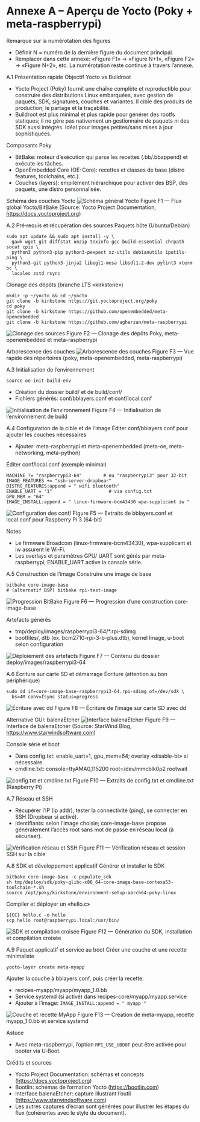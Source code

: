 # Annexe A – Aperçu de Yocto (Poky + meta-raspberrypi)

Remarque sur la numérotation des figures
- Définir N = numéro de la dernière figure du document principal.
- Remplacer dans cette annexe: «Figure F1» → «Figure N+1», «Figure F2» → «Figure N+2», etc. La numérotation reste continue à travers l’annexe.

A.1 Présentation rapide
Objectif Yocto vs Buildroot
- Yocto Project (Poky) fournit une chaîne complète et reproductible pour construire des distributions Linux embarquées, avec gestion de paquets, SDK, signatures, couches et variantes. Il cible des produits de production, le partage et la traçabilité.
- Buildroot est plus minimal et plus rapide pour générer des rootfs statiques; il ne gère pas nativement un gestionnaire de paquets ni des SDK aussi intégrés. Idéal pour images petites/sans mises à jour sophistiquées.

Composants Poky
- BitBake: moteur d’exécution qui parse les recettes (.bb/.bbappend) et exécute les tâches.
- OpenEmbedded Core (OE-Core): recettes et classes de base (distro features, toolchains, etc.).
- Couches (layers): empilement hiérarchique pour activer des BSP, des paquets, une distro personnalisée.

Schéma des couches Yocto
![Schéma général Yocto](/project/workspace/assets/yocto/downloaded/yocto-how-it-works.png)
Figure F1 — Flux global Yocto/BitBake (Source: Yocto Project Documentation, https://docs.yoctoproject.org)

A.2 Pré‑requis et récupération des sources
Paquets hôte (Ubuntu/Debian)
```
sudo apt update && sudo apt install -y \
  gawk wget git diffstat unzip texinfo gcc build-essential chrpath socat cpio \
  python3 python3-pip python3-pexpect xz-utils debianutils iputils-ping \
  python3-git python3-jinja2 libegl1-mesa libsdl1.2-dev pylint3 xterm bc \
  locales zstd rsync
```
Clonage des dépôts (branche LTS «kirkstone»)
```
mkdir -p ~/yocto && cd ~/yocto
git clone -b kirkstone https://git.yoctoproject.org/poky
cd poky
git clone -b kirkstone https://github.com/openembedded/meta-openembedded
git clone -b kirkstone https://github.com/agherzan/meta-raspberrypi
```
![Clonage des sources](/project/workspace/assets/yocto/generated/terminal-clone.png)
Figure F2 — Clonage des dépôts Poky, meta-openembedded et meta-raspberrypi

Arborescence des couches
![Arborescence des couches](/project/workspace/assets/yocto/generated/tree-layers.png)
Figure F3 — Vue rapide des répertoires (poky, meta-openembedded, meta-raspberrypi)

A.3 Initialisation de l’environnement
```
source oe-init-build-env
```
- Création du dossier build/ et de build/conf/
- Fichiers générés: conf/bblayers.conf et conf/local.conf

![Initialisation de l’environnement](/project/workspace/assets/yocto/generated/oe-init-build-env.png)
Figure F4 — Initialisation de l’environnement de build

A.4 Configuration de la cible et de l’image
Éditer conf/bblayers.conf pour ajouter les couches nécessaires
- Ajouter: meta-raspberrypi et meta-openembedded (meta-oe, meta-networking, meta-python)

Éditer conf/local.conf (exemple minimal)
```
MACHINE ?= "raspberrypi3-64"        # ou "raspberrypi3" pour 32‑bit
IMAGE_FEATURES += "ssh-server-dropbear"
DISTRO_FEATURES:append = " wifi bluetooth"
ENABLE_UART = "1"                     # via config.txt
GPU_MEM = "64"
IMAGE_INSTALL:append = " linux-firmware-bcm43430 wpa-supplicant iw "
```
![Configuration des conf/](/project/workspace/assets/yocto/generated/bblayers-localconf-editor.png)
Figure F5 — Extraits de bblayers.conf et local.conf pour Raspberry Pi 3 (64‑bit)

Notes
- Le firmware Broadcom (linux-firmware-bcm43430), wpa-supplicant et iw assurent le Wi‑Fi.
- Les overlays et paramètres GPU/ UART sont gérés par meta-raspberrypi; ENABLE_UART active la console série.

A.5 Construction de l’image
Construire une image de base
```
bitbake core-image-base
# (alternatif BSP) bitbake rpi-test-image
```
![Progression BitBake](/project/workspace/assets/yocto/generated/bitbake-progress.png)
Figure F6 — Progression d’une construction core-image-base

Artefacts générés
- tmp/deploy/images/raspberrypi3-64/*.rpi-sdimg
- bootfiles/, dtb (ex. bcm2710-rpi-3-b-plus.dtb), kernel Image, u-boot selon configuration

![Déploiement des artefacts](/project/workspace/assets/yocto/generated/deploy-images-listing.png)
Figure F7 — Contenu du dossier deploy/images/raspberrypi3-64

A.6 Écriture sur carte SD et démarrage
Écriture (attention au bon périphérique)
```
sudo dd if=core-image-base-raspberrypi3-64.rpi-sdimg of=/dev/sdX \
  bs=4M conv=fsync status=progress
```
![Écriture avec dd](/project/workspace/assets/yocto/generated/dd-flash-sd.png)
Figure F8 — Écriture de l’image sur carte SD avec dd

Alternative GUI: balenaEtcher
![Interface balenaEtcher](/project/workspace/assets/yocto/downloaded/balenaetcher-ui.png)
Figure F9 — Interface de balenaEtcher (Source: StarWind Blog, https://www.starwindsoftware.com)

Console série et boot
- Dans config.txt: enable_uart=1, gpu_mem=64; overlay «disable-bt» si nécessaire.
- cmdline.txt: console=ttyAMA0,115200 root=/dev/mmcblk0p2 rootwait

![config.txt et cmdline.txt](/project/workspace/assets/yocto/generated/config-txt-editor.png)
Figure F10 — Extraits de config.txt et cmdline.txt (Raspberry Pi)

A.7 Réseau et SSH
- Récupérer l’IP (ip addr), tester la connectivité (ping), se connecter en SSH (Dropbear si activé).
- Identifiants: selon l’image choisie; core-image-base propose généralement l’accès root sans mot de passe en réseau local (à sécuriser).

![Vérification réseau et SSH](/project/workspace/assets/yocto/generated/ip-addr-ssh.png)
Figure F11 — Vérification réseau et session SSH sur la cible

A.8 SDK et développement applicatif
Générer et installer le SDK
```
bitbake core-image-base -c populate_sdk
sh tmp/deploy/sdk/poky-glibc-x86_64-core-image-base-cortexa53-toolchain-*.sh
source /opt/poky/kirkstone/environment-setup-aarch64-poky-linux
```
Compiler et déployer un «hello.c»
```
${CC} hello.c -o hello
scp hello root@raspberrypi.local:/usr/bin/
```
![SDK et compilation croisée](/project/workspace/assets/yocto/generated/sdk-installation.png)
Figure F12 — Génération du SDK, installation et compilation croisée

A.9 Paquet applicatif et service au boot
Créer une couche et une recette minimaliste
```
yocto-layer create meta-myapp
```
Ajouter la couche à bblayers.conf, puis créer la recette:
- recipes-myapp/myapp/myapp_1.0.bb
- Service systemd (si activé) dans recipes-core/myapp/myapp.service
- Ajouter à l’image: `IMAGE_INSTALL:append = " myapp "`

![Couche et recette MyApp](/project/workspace/assets/yocto/generated/myapp-layer-tree-recipe.png)
Figure F13 — Création de meta-myapp, recette myapp_1.0.bb et service systemd

Astuce
- Avec meta-raspberrypi, l’option `RPI_USE_UBOOT` peut être activée pour booter via U‑Boot.

Crédits et sources
- Yocto Project Documentation: schémas et concepts (https://docs.yoctoproject.org)
- Bootlin: schémas de formation Yocto (https://bootlin.com)
- Interface balenaEtcher: capture illustrant l’outil (https://www.starwindsoftware.com)
- Les autres captures d’écran sont générées pour illustrer les étapes du flux (cohérentes avec le style du document).